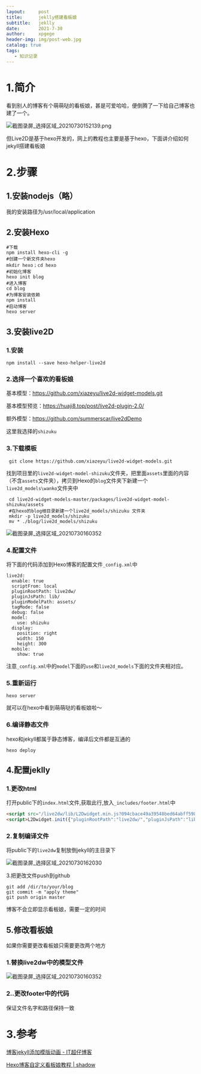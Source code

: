 ```yaml
---
layout:     post
title:      jeklly搭建看板娘
subtitle:   jeklly
date:       2021-7-30
author:     xpgege
header-img: img/post-web.jpg
catalog: true
tags:
   - 知识记录
---
```


# 1.简介

看到别人的博客有个萌萌哒的看板娘，甚是可爱哈哈，便倒腾了一下给自己博客也建了一个。

![截图录屏_选择区域_20210730152139.png](https://i.loli.net/2021/07/30/8UZcHJn7WlEOuaS.png)

但Live2D是基于hexo开发的，网上的教程也主要是基于hexo，下面讲介绍如何jekyll搭建看板娘



# 2.步骤

## 1.安装nodejs（略）

我的安装路径为/usr/local/application

## 2.安装Hexo

```
#下载
npm install hexo-cli -g
#创建一个新文件夹hexo
mkdir hexo；cd hexo
#初始化博客
hexo init blog
#进入博客
cd blog
#为博客安装依赖
npm install
#启动博客
hexo server
```

## 3.安装live2D

### 1.安装

```
npm install --save hexo-helper-live2d
```

### 2.选择一个喜欢的看板娘

基本模型：https://github.com/xiazeyu/live2d-widget-models.git

基本模型预览：https://huaji8.top/post/live2d-plugin-2.0/

额外模型：https://github.com/summerscar/live2dDemo

这里我选择的```shizuku```

### 3.下载模板

```
 git clone https://github.com/xiazeyu/live2d-widget-models.git
```

找到项目里的`live2d-widget-model-shizuku`文件夹，把里面`assets`里面的内容（不含`assets`文件夹），拷贝到Hexo的`blog`文件夹下新建一个`live2d_models\wanko`文件夹中

```
 cd live2d-widget-models-master/packages/live2d-widget-model-shizuku/assets
 #在hexo的blog根目录新建一个live2d_models/shizuku 文件夹
 mkdir -p live2d_models/shizuku
 mv * ./blog/live2d_models/shizuku
```

<img src="https://i.loli.net/2021/07/30/RMCwWXBfc4GLbPh.png" alt="截图录屏_选择区域_20210730160352"  />

### 4.配置文件

将下面的代码添加到Hexo博客的配置文件`_config.xml`中

```
live2d:
  enable: true
  scriptFrom: local
  pluginRootPath: live2dw/
  pluginJsPath: lib/
  pluginModelPath: assets/
  tagMode: false
  debug: false
  model:
    use: shizuku
  display:
    position: right
    width: 150
    height: 300
  mobile:
    show: true
```

注意`_config.xml`中的`model`下面的`use`和`live2d_models`下面的文件夹相对应。

### 5.重新运行

```
hexo server
```

就可以在hexo中看到萌萌哒的看板娘啦～

### 6.编译静态文件

hexo和jekyll都属于静态博客，编译后文件都是互通的

```
hexo deploy
```

## 4.配置jeklly

### 1.更改html

打开public下的`index.html`文件,获取此行,放入`_includes/footer.html`中

```html
<script src="/live2dw/lib/L2Dwidget.min.js?094cbace49a39548bed64abff5988b05"></script>
<script>L2Dwidget.init({"pluginRootPath":"live2dw/","pluginJsPath":"lib/","pluginModelPath":"assets/","tagMode":false,"debug":false,"model":{"jsonPath":"/live2dw/assets/shizuku.model.json"},"display":{"position":"right","width":225,"height":450},"mobile":{"show":true},"log":false});</script>
```

### 2.复制编译文件

将public下的`live2dw`复制放倒jekyll的主目录下

![截图录屏_选择区域_20210730162030](https://i.loli.net/2021/07/30/248CkBjgTWp7EUa.png)

3.把更改文件push到github

```
git add /dir/to/your/blog
git commit -m "apply theme"
git push origin master
```

博客不会立即显示看板娘，需要一定的时间



## 5.修改看板娘

如果你需要更改看板娘只需要更改两个地方

### 1.替换live2dw中的模型文件

<img src="https://i.loli.net/2021/07/30/RMCwWXBfc4GLbPh.png" alt="截图录屏_选择区域_20210730160352"  />

### 2..更改footer中的代码

保证文件名字和路径保持一致



# 3.参考

[博客jekyll添加模版动画 - IT超仔博客](https://www.carlme.com/myblog/2019/06/05/myblog-live2d.html)

[Hexo博客自定义看板娘教程 | shadow](https://www.shadowx.vip/2020/10/07/使用Hexo的helper-live2d插件自定义博客看板娘/#导入模型)